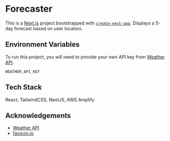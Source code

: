 # Forecaster

This is a [Next.js](https://nextjs.org/) project bootstrapped with [`create-next-app`](https://github.com/vercel/next.js/tree/canary/packages/create-next-app). Displays a 5-day forecast based on user location.

## Environment Variables

To run this project, you will need to provide your own API key from [Weather API](https://www.weatherapi.com/).

`WEATHER_API_KEY`

## Tech Stack

React, TailwindCSS, NextJS, AWS Amplify

## Acknowledgements

- [Weather API](https://www.weatherapi.com/)
- [favicon.io](https://favicon.io/emoji-favicons/cloud-with-rain/)
